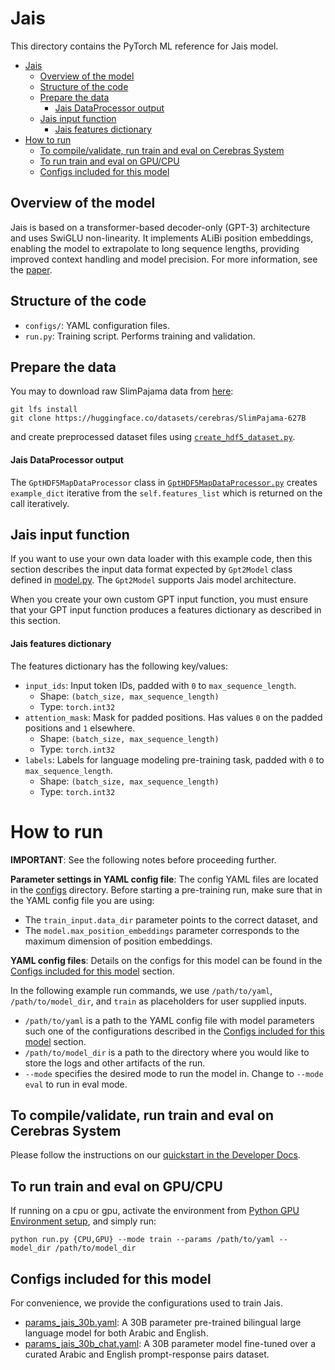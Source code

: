 # Jais

This directory contains the PyTorch ML reference for Jais model.

- [Jais](#jais)
  - [Overview of the model](#overview-of-the-model)
  - [Structure of the code](#structure-of-the-code)
  - [Prepare the data](#prepare-the-data)
      - [Jais DataProcessor output](#jais-dataprocessor-output)
  - [Jais input function](#jais-input-function)
      - [Jais features dictionary](#jais-features-dictionary)
- [How to run](#how-to-run)
  - [To compile/validate, run train and eval on Cerebras System](#to-compilevalidate-run-train-and-eval-on-cerebras-system)
  - [To run train and eval on GPU/CPU](#to-run-train-and-eval-on-gpucpu)
  - [Configs included for this model](#configs-included-for-this-model)

## Overview of the model

Jais is based on a transformer-based decoder-only (GPT-3) architecture and uses SwiGLU non-linearity. It implements ALiBi position embeddings, enabling the model to extrapolate to long sequence lengths, providing improved context handling and model precision. For more information, see the [paper](https://arxiv.org/abs/2308.16149).


## Structure of the code

-   `configs/`: YAML configuration files.
-   `run.py`: Training script. Performs training and validation.

## Prepare the data

You may to download raw SlimPajama data from [here](https://huggingface.co/datasets/cerebras/SlimPajama-627B):

```
git lfs install
git clone https://huggingface.co/datasets/cerebras/SlimPajama-627B
```

and create preprocessed dataset files using [`create_hdf5_dataset.py`](../../data_processing/scripts/hdf5_preprocessing/).

#### Jais DataProcessor output

The `GptHDF5MapDataProcessor` class in [`GptHDF5MapDataProcessor.py`](input/GptHDF5MapDataProcessor.py) creates `example_dict` iterative from the `self.features_list` which is returned on the call iteratively.
 
## Jais input function

If you want to use your own data loader with this example code, then this section describes the input data format expected by `Gpt2Model` class defined in [model.py](../gpt2/model.py). The `Gpt2Model` supports Jais model architecture.

When you create your own custom GPT input function, you must ensure that your GPT input function produces a features dictionary as described in this section.

#### Jais features dictionary

The features dictionary has the following key/values:

- `input_ids`: Input token IDs, padded with `0` to `max_sequence_length`.
  - Shape: `(batch_size, max_sequence_length)`
  - Type: `torch.int32`
- `attention_mask`: Mask for padded positions. Has values `0` on the padded positions and `1` elsewhere.
  - Shape: `(batch_size, max_sequence_length)`
  - Type: `torch.int32`
- `labels`: Labels for language modeling pre-training task, padded with `0` to `max_sequence_length`.
  - Shape: `(batch_size, max_sequence_length)`
  - Type: `torch.int32`

# How to run

**IMPORTANT**: See the following notes before proceeding further.

**Parameter settings in YAML config file**: The config YAML files are located in the [configs](configs/) directory. Before starting a pre-training run, make sure that in the YAML config file you are using:

-   The `train_input.data_dir` parameter points to the correct dataset, and
-   The `model.max_position_embeddings` parameter corresponds to the maximum dimension of position embeddings.

**YAML config files**: Details on the configs for this model can be found in the [Configs included for this model](#configs-included-for-this-model) section.

In the following example run commands, we use `/path/to/yaml`, `/path/to/model_dir`, and `train` as placeholders for user supplied inputs.

-   `/path/to/yaml` is a path to the YAML config file with model parameters such one of the configurations described in the [Configs included for this model](#configs-included-for-this-model) section.
-   `/path/to/model_dir` is a path to the directory where you would like to store the logs and other artifacts of the run.
-   `--mode` specifies the desired mode to run the model in. Change to `--mode eval` to run in eval mode.

## To compile/validate, run train and eval on Cerebras System

Please follow the instructions on our [quickstart in the Developer Docs](https://docs.cerebras.net/en/latest/wsc/getting-started/cs-appliance.html).

## To run train and eval on GPU/CPU

If running on a cpu or gpu, activate the environment from [Python GPU Environment setup](../../../../PYTHON-SETUP.md), and simply run:

```
python run.py {CPU,GPU} --mode train --params /path/to/yaml --model_dir /path/to/model_dir
```
## Configs included for this model

For convenience, we provide the configurations used to train Jais.

- [params_jais_30b.yaml](./configs/params_jais_30b.yaml): A 30B parameter pre-trained bilingual large language model for both Arabic and English.
- [params_jais_30b_chat.yaml](./configs/params_jais_30b_chat.yaml): A 30B parameter model fine-tuned over a curated Arabic and English prompt-response pairs dataset.
